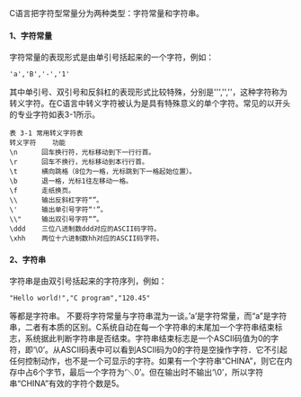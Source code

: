 C语言把字符型常量分为两种类型：字符常量和字符串。

#### 1、字符常量

字符常量的表现形式是由单引号括起来的一个字符，例如：

```  
'a','B','-','1'
```

其中单引号、双引号和反斜杠的表现形式比较特殊，分别是''','',''，这种字符称为转义字符。在C语言中转义字符被认为是具有特殊意义的单个字符。常见的以开头的专业字符如表3-1所示。

```  
表 3-1 常用转义字符表
转义字符	功能
\n		回车换行符，光标移动到下一行行首。
\r		回车不换行，光标移动到本行行首。
\t		横向跳格（8位为一格，光标跳到下一格起始位置）。
\b		退一格，光标1往左移动一格。
\f		走纸换页。
\\		输出反斜杠字符“”。
\'		输出单引号字符“'”。
\\"		输出双引号字符“”。
\ddd	三位八进制数ddd对应的ASCII码字符。
\xhh	两位十六进制数hh对应的ASCII码字符。
```

#### 2、字符串

字符串是由双引号括起来的字符序列，例如：

```  
"Hello world!","C program","120.45"
```

等都是字符串。
不要将字符常量与字符串混为一谈。’a’是字符常量，而“a”是字符串，二者有本质的区别。C系统自动在每一个字符串的末尾加一个字符串结束标志，系统据此判断字符串是否结束。字符串结束标志是一个ASCII码值为0的字符，即‘\0’。从ASCII码表中可以看到ASCII码为0的字符是空操作字符．它不引起任何控制动作，也不是一个可显示的字符。如果有一个字符串“CHINA”，则它在内存中占6个字节，最后一个字符为‘＼0’。但在输出时不输出‘\0’，所以字符串“CHINA”有效的字符个数是5。
